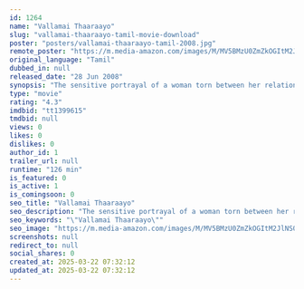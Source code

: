 ```yaml
---
id: 1264
name: "Vallamai Thaaraayo"
slug: "vallamai-thaaraayo-tamil-movie-download"
poster: "posters/vallamai-thaaraayo-tamil-2008.jpg"
remote_poster: "https://m.media-amazon.com/images/M/MV5BMzU0ZmZkOGItM2JlNS00NTk5LTljYmQtMTg2ZWU2MTA0MDc4XkEyXkFqcGdeQXVyOTk3NTc2MzE@._V1_SX300.jpg"
original_language: "Tamil"
dubbed_in: null
released_date: "28 Jun 2008"
synopsis: "The sensitive portrayal of a woman torn between her relationships, feelings and desires."
type: "movie"
rating: "4.3"
imdbid: "tt1399615"
tmdbid: null
views: 0
likes: 0
dislikes: 0
author_id: 1
trailer_url: null
runtime: "126 min"
is_featured: 0
is_active: 1
is_comingsoon: 0
seo_title: "Vallamai Thaaraayo"
seo_description: "The sensitive portrayal of a woman torn between her relationships, feelings and desires."
seo_keywords: "\"Vallamai Thaaraayo\""
seo_image: "https://m.media-amazon.com/images/M/MV5BMzU0ZmZkOGItM2JlNS00NTk5LTljYmQtMTg2ZWU2MTA0MDc4XkEyXkFqcGdeQXVyOTk3NTc2MzE@._V1_SX300.jpg"
screenshots: null
redirect_to: null
social_shares: 0
created_at: 2025-03-22 07:32:12
updated_at: 2025-03-22 07:32:12
---
```


